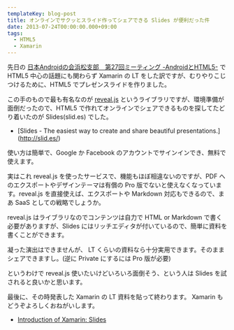 ```yaml
---
templateKey: blog-post
title: オンラインでサクッとスライド作ってシェアできる Slides が便利だった件
date: 2013-07-24T00:00:00.000+09:00
tags:
  - HTML5
  - Xamarin
---
```

先日の [日本Androidの会浜松支部　第27回ミーティング -AndroidとHTML5-](http://connpass.com/event/2847/) で HTML5 中心の話題にも関わらず Xamarin の LT をした訳ですが、むりやりこじつけるために、HTML5 でプレゼンスライドを作りました。
<!--more-->

この手のもので最も有名なのが [reveal.js](http://lab.hakim.se/reveal-js/) というライブラリですが、環境準備が面倒だったので、HTML5 で作れてオンラインでシェアできるものを探してたどり着いたのが Slides(slid.es) でした。

* [Slides - The easiest way to create and share beautiful presentations.] (http://slid.es/)

使い方は簡単で、Google か Facebook のアカウントでサインインでき、無料で使えます。

実はこれ reveal.js を使ったサービスで、機能もほぼ相違ないのですが、PDF へのエクスポートやデザインテーマは有償の Pro 版でないと使えなくなっています。reveal.js を直接使えば、エクスポートや Markdown 対応もできるので、まあ SaaS としての戦略でしょうか。

reveal.js はライブラリなのでコンテンツは自力で HTML or Markdown で書く必要がありますが、Slides にはリッチエディタが付いているので、簡単に資料を書くことができます。

凝った演出はできませんが、 LT くらいの資料なら十分実用できます。そのままシェアできますし。(逆に Private にするには Pro 版が必要)

というわけで reveal.js 使いたいけどいろいろ面倒そう、という人は Slides を試されると良いかと思います。

最後に、その時発表した Xamarin の LT 資料を貼って終わります。
Xamarin もどうぞよろしくおねがいします。

* [Introduction of Xamarin: Slides](http://slides.com/amay/intro_of_xamarin/embed)